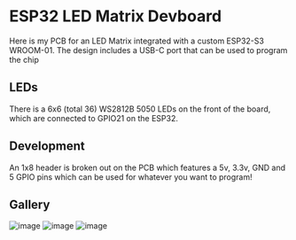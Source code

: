 # ESP32 LED Matrix Devboard

Here is my PCB for an LED Matrix integrated with a custom ESP32-S3 WROOM-01.
The design includes a USB-C port that can be used to program the chip

## LEDs

There is a 6x6 (total 36) WS2812B 5050 LEDs on the front of the board, which are connected to GPIO21 on the ESP32. 

## Development

An 1x8 header is broken out on the PCB which features a 5v, 3.3v, GND and 5 GPIO pins which can be used for whatever you want to program!

## Gallery

![image](https://cloud-7rbyiaxzr-hack-club-bot.vercel.app/0screenshot_2025-01-13_162020.png)
![image](https://cloud-7rbyiaxzr-hack-club-bot.vercel.app/1screenshot_2025-01-13_162044.png)
![image](https://cloud-7rbyiaxzr-hack-club-bot.vercel.app/2screenshot_2025-01-13_162029.png)